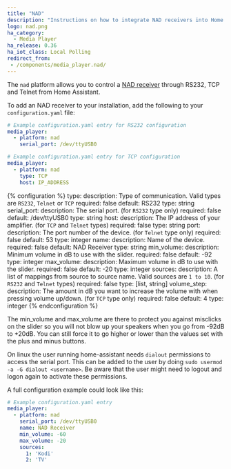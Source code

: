 ```yaml
---
title: "NAD"
description: "Instructions on how to integrate NAD receivers into Home Assistant."
logo: nad.png
ha_category:
  - Media Player
ha_release: 0.36
ha_iot_class: Local Polling
redirect_from:
 - /components/media_player.nad/
---
```


The `nad` platform allows you to control a [NAD receiver](http://nadelectronics.com) through RS232, TCP and Telnet from Home Assistant.

To add an NAD receiver to your installation, add the following to your `configuration.yaml` file:

```yaml
# Example configuration.yaml entry for RS232 configuration
media_player:
  - platform: nad
    serial_port: /dev/ttyUSB0
```
```yaml
# Example configuration.yaml entry for TCP configuration
media_player:
  - platform: nad
    type: TCP
    host: IP_ADDRESS
```

{% configuration %}
type:
  description: Type of communication. Valid types are `RS232`, `Telnet` or `TCP`
  required: false
  default: RS232
  type: string
serial_port:
  description: The serial port. (for `RS232` type only)
  required: false
  default: /dev/ttyUSB0
  type: string
host:
  description: The IP address of your amplifier. (for `TCP` and `Telnet` types)
  required: false
  type: string
port:
  description: The port number of the device. (for `Telnet` type only)
  required: false
  default: 53
  type: integer
name:
  description: Name of the device.
  required: false
  default: NAD Receiver
  type: string
min_volume:
  description: Minimum volume in dB to use with the slider.
  required: false
  default: -92
  type: integer
max_volume:
  description: Maximum volume in dB to use with the slider.
  required: false
  default: -20
  type: integer
sources:
  description: A list of mappings from source to source name. Valid sources are `1 to 10`. (for `RS232` and `Telnet` types)
  required: false
  type: [list, string]
volume_step:
  description: The amount in dB you want to increase the volume with when pressing volume up/down. (for `TCP` type only)
  required: false
  default: 4
  type: integer
{% endconfiguration %}

The min_volume and max_volume are there to protect you against misclicks on the slider so you will not blow up your speakers when you go from -92dB to +20dB. You can still force it to go higher or lower than the values set with the plus and minus buttons.

<div class='note warning'>

On linux the user running home-assistant needs `dialout` permissions to access the serial port.
This can be added to the user by doing `sudo usermod -a -G dialout <username>`.
Be aware that the user might need to logout and logon again to activate these permissions.

</div>

A full configuration example could look like this:

```yaml
# Example configuration.yaml entry
media_player:
  - platform: nad
    serial_port: /dev/ttyUSB0
    name: NAD Receiver
    min_volume: -60
    max_volume: -20
    sources:
      1: 'Kodi'
      2: 'TV'
```
